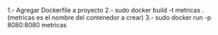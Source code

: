 1.- Agregar Dockerfile a proyecto
2.- sudo docker build -t metricas . (metricas es el nombre del contenedor a crear)
3.- sudo docker run -p 8080:8080 metricas
